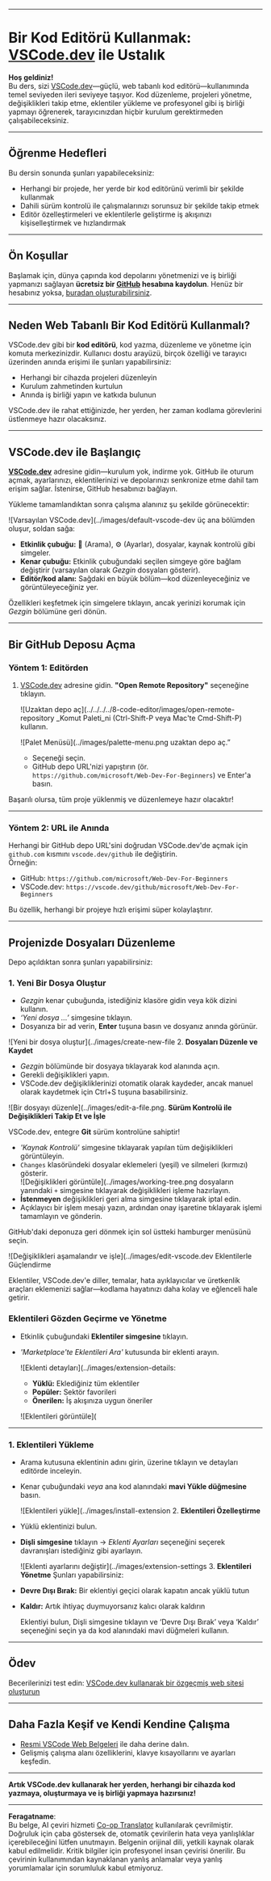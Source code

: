 <!--
CO_OP_TRANSLATOR_METADATA:
{
  "original_hash": "f8d4b0284f3fc1de7eb65073d8338cca",
  "translation_date": "2025-10-03T09:43:36+00:00",
  "source_file": "8-code-editor/1-using-a-code-editor/README.md",
  "language_code": "tr"
}
-->
***

# Bir Kod Editörü Kullanmak: [VSCode.dev](https://vscode.dev) ile Ustalık

**Hoş geldiniz!**  
Bu ders, sizi [VSCode.dev](https://vscode.dev)—güçlü, web tabanlı kod editörü—kullanımında temel seviyeden ileri seviyeye taşıyor. Kod düzenleme, projeleri yönetme, değişiklikleri takip etme, eklentiler yükleme ve profesyonel gibi iş birliği yapmayı öğrenerek, tarayıcınızdan hiçbir kurulum gerektirmeden çalışabileceksiniz.

***

## Öğrenme Hedefleri

Bu dersin sonunda şunları yapabileceksiniz:

- Herhangi bir projede, her yerde bir kod editörünü verimli bir şekilde kullanmak
- Dahili sürüm kontrolü ile çalışmalarınızı sorunsuz bir şekilde takip etmek
- Editör özelleştirmeleri ve eklentilerle geliştirme iş akışınızı kişiselleştirmek ve hızlandırmak

***

## Ön Koşullar

Başlamak için, dünya çapında kod depolarını yönetmenizi ve iş birliği yapmanızı sağlayan **ücretsiz bir [GitHub](https://github.com) hesabına kaydolun**. Henüz bir hesabınız yoksa, [buradan oluşturabilirsiniz](https://github.com/).

***

## Neden Web Tabanlı Bir Kod Editörü Kullanmalı?

VSCode.dev gibi bir **kod editörü**, kod yazma, düzenleme ve yönetme için komuta merkezinizdir. Kullanıcı dostu arayüzü, birçok özelliği ve tarayıcı üzerinden anında erişimi ile şunları yapabilirsiniz:

- Herhangi bir cihazda projeleri düzenleyin
- Kurulum zahmetinden kurtulun
- Anında iş birliği yapın ve katkıda bulunun

VSCode.dev ile rahat ettiğinizde, her yerden, her zaman kodlama görevlerini üstlenmeye hazır olacaksınız.

***

## VSCode.dev ile Başlangıç

**[VSCode.dev](https://vscode.dev)** adresine gidin—kurulum yok, indirme yok. GitHub ile oturum açmak, ayarlarınızı, eklentilerinizi ve depolarınızı senkronize etme dahil tam erişim sağlar. İstenirse, GitHub hesabınızı bağlayın.

Yükleme tamamlandıktan sonra çalışma alanınız şu şekilde görünecektir:

![Varsayılan VSCode.dev](../images/default-vscode-dev üç ana bölümden oluşur, soldan sağa:
- **Etkinlik çubuğu:** 🔎 (Arama), ⚙️ (Ayarlar), dosyalar, kaynak kontrolü gibi simgeler.
- **Kenar çubuğu:** Etkinlik çubuğundaki seçilen simgeye göre bağlam değiştirir (varsayılan olarak *Gezgin* dosyaları gösterir).
- **Editör/kod alanı:** Sağdaki en büyük bölüm—kod düzenleyeceğiniz ve görüntüleyeceğiniz yer.

Özellikleri keşfetmek için simgelere tıklayın, ancak yerinizi korumak için _Gezgin_ bölümüne geri dönün.

***

## Bir GitHub Deposu Açma

### Yöntem 1: Editörden

1. [VSCode.dev](https://vscode.dev) adresine gidin. **"Open Remote Repository"** seçeneğine tıklayın.

   ![Uzaktan depo aç](../../../../8-code-editor/images/open-remote-repository _Komut Paleti_ni (Ctrl-Shift-P veya Mac'te Cmd-Shift-P) kullanın.

   ![Palet Menüsü](../images/palette-menu.png uzaktan depo aç.”
   - Seçeneği seçin.
   - GitHub depo URL'nizi yapıştırın (ör. `https://github.com/microsoft/Web-Dev-For-Beginners`) ve Enter'a basın.

Başarılı olursa, tüm proje yüklenmiş ve düzenlemeye hazır olacaktır!

***

### Yöntem 2: URL ile Anında

Herhangi bir GitHub depo URL'sini doğrudan VSCode.dev'de açmak için `github.com` kısmını `vscode.dev/github` ile değiştirin.  
Örneğin:

- GitHub: `https://github.com/microsoft/Web-Dev-For-Beginners`
- VSCode.dev: `https://vscode.dev/github/microsoft/Web-Dev-For-Beginners`

Bu özellik, herhangi bir projeye hızlı erişimi süper kolaylaştırır.

***

## Projenizde Dosyaları Düzenleme

Depo açıldıktan sonra şunları yapabilirsiniz:

### 1. **Yeni Bir Dosya Oluştur**
- *Gezgin* kenar çubuğunda, istediğiniz klasöre gidin veya kök dizini kullanın.
- _‘Yeni dosya ...’_ simgesine tıklayın.
- Dosyanıza bir ad verin, **Enter** tuşuna basın ve dosyanız anında görünür.

![Yeni bir dosya oluştur](../images/create-new-file 2. **Dosyaları Düzenle ve Kaydet**

- *Gezgin* bölümünde bir dosyaya tıklayarak kod alanında açın.
- Gerekli değişiklikleri yapın.
- VSCode.dev değişikliklerinizi otomatik olarak kaydeder, ancak manuel olarak kaydetmek için Ctrl+S tuşuna basabilirsiniz.

![Bir dosyayı düzenle](../images/edit-a-file.png. **Sürüm Kontrolü ile Değişiklikleri Takip Et ve İşle**

VSCode.dev, entegre **Git** sürüm kontrolüne sahiptir!

- _'Kaynak Kontrolü'_ simgesine tıklayarak yapılan tüm değişiklikleri görüntüleyin.
- `Changes` klasöründeki dosyalar eklemeleri (yeşil) ve silmeleri (kırmızı) gösterir.  
  ![Değişiklikleri görüntüle](../images/working-tree.png dosyaların yanındaki `+` simgesine tıklayarak değişiklikleri işleme hazırlayın.
- **İstenmeyen** değişiklikleri geri alma simgesine tıklayarak iptal edin.
- Açıklayıcı bir işlem mesajı yazın, ardından onay işaretine tıklayarak işlemi tamamlayın ve gönderin.

GitHub'daki deponuza geri dönmek için sol üstteki hamburger menüsünü seçin.

![Değişiklikleri aşamalandır ve işle](../images/edit-vscode.dev Eklentilerle Güçlendirme

Eklentiler, VSCode.dev'e diller, temalar, hata ayıklayıcılar ve üretkenlik araçları eklemenizi sağlar—kodlama hayatınızı daha kolay ve eğlenceli hale getirir.

### Eklentileri Gözden Geçirme ve Yönetme

- Etkinlik çubuğundaki **Eklentiler simgesine** tıklayın.
- _'Marketplace'te Eklentileri Ara'_ kutusunda bir eklenti arayın.

  ![Eklenti detayları](../images/extension-details:
  - **Yüklü:** Eklediğiniz tüm eklentiler
  - **Popüler:** Sektör favorileri
  - **Önerilen:** İş akışınıza uygun öneriler

  ![Eklentileri görüntüle](

  

***

### 1. **Eklentileri Yükleme**

- Arama kutusuna eklentinin adını girin, üzerine tıklayın ve detayları editörde inceleyin.
- Kenar çubuğundaki _veya_ ana kod alanındaki **mavi Yükle düğmesine** basın.

  ![Eklentileri yükle](../images/install-extension 2. **Eklentileri Özelleştirme**

- Yüklü eklentinizi bulun.
- **Dişli simgesine** tıklayın → _Eklenti Ayarları_ seçeneğini seçerek davranışları istediğiniz gibi ayarlayın.

  ![Eklenti ayarlarını değiştir](../images/extension-settings 3. **Eklentileri Yönetme**
Şunları yapabilirsiniz:

- **Devre Dışı Bırak:** Bir eklentiyi geçici olarak kapatın ancak yüklü tutun
- **Kaldır:** Artık ihtiyaç duymuyorsanız kalıcı olarak kaldırın

  Eklentiyi bulun, Dişli simgesine tıklayın ve ‘Devre Dışı Bırak’ veya ‘Kaldır’ seçeneğini seçin ya da kod alanındaki mavi düğmeleri kullanın.

***

## Ödev

Becerilerinizi test edin: [VSCode.dev kullanarak bir özgeçmiş web sitesi oluşturun](https://github.com/microsoft/Web-Dev-For-Beginners/blob/main/8-code-editor/1-using-a-code-editor/assignment.md)

***

## Daha Fazla Keşif ve Kendi Kendine Çalışma

- [Resmi VSCode Web Belgeleri](https://code.visualstudio.com/docs/editor/vscode-web?WT.mc_id=academic-0000-alfredodeza) ile daha derine dalın.
- Gelişmiş çalışma alanı özelliklerini, klavye kısayollarını ve ayarları keşfedin.

***

**Artık VSCode.dev kullanarak her yerden, herhangi bir cihazda kod yazmaya, oluşturmaya ve iş birliği yapmaya hazırsınız!**

---

**Feragatname**:  
Bu belge, AI çeviri hizmeti [Co-op Translator](https://github.com/Azure/co-op-translator) kullanılarak çevrilmiştir. Doğruluk için çaba göstersek de, otomatik çevirilerin hata veya yanlışlıklar içerebileceğini lütfen unutmayın. Belgenin orijinal dili, yetkili kaynak olarak kabul edilmelidir. Kritik bilgiler için profesyonel insan çevirisi önerilir. Bu çevirinin kullanımından kaynaklanan yanlış anlamalar veya yanlış yorumlamalar için sorumluluk kabul etmiyoruz.